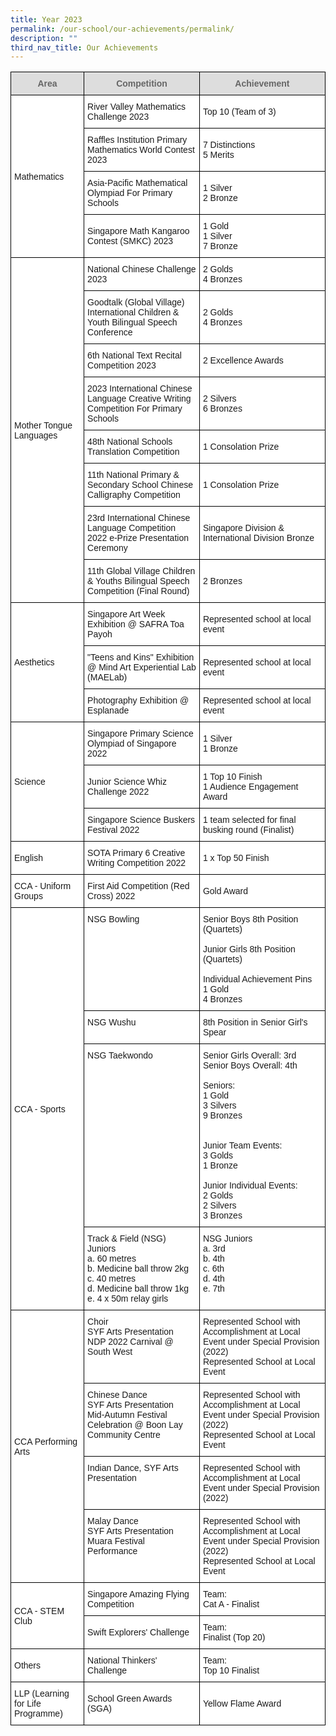 ```yaml
---
title: Year 2023
permalink: /our-school/our-achievements/permalink/
description: ""
third_nav_title: Our Achievements
---
```

<style type="text/css">
.tg  {border-collapse:collapse;border-spacing:0;}
.tg td{border-color:black;border-style:solid;border-width:1px;font-family:Arial, sans-serif;font-size:14px;
  overflow:hidden;padding:10px 5px;word-break:normal;}
.tg th{border-color:black;border-style:solid;border-width:1px;font-family:Arial, sans-serif;font-size:14px;
  font-weight:normal;overflow:hidden;padding:10px 5px;word-break:normal;}
.tg .tg-feqv{background-color:#DDD;color:#666;font-weight:bold;text-align:center;vertical-align:middle}
.tg .tg-zr06{background-color:#FFF;text-align:left;vertical-align:middle}
.tg .tg-ktyi{background-color:#FFF;text-align:left;vertical-align:top}
</style>
<table class="tg">
<thead>
  <tr>
    <th class="tg-feqv"><span style="color:#666;background-color:#DDD">Area</span></th>
    <th class="tg-feqv"><span style="color:#666;background-color:#DDD">Competition</span></th>
    <th class="tg-feqv"><span style="color:#666;background-color:#DDD">Achievement</span></th>
  </tr>
</thead>
<tbody>
  <tr>
    <td class="tg-zr06" rowspan="5">Mathematics</td>
    <td class="tg-zr06">River Valley Mathematics Challenge 2023 </td>
    <td class="tg-zr06">Top 10 (Team of 3)</td>
  </tr>
  <tr>
    <td class="tg-zr06"> Raffles Institution Primary Mathematics World Contest 2023 </td>
    <td class="tg-zr06"> 7 Distinctions<br>5 Merits<br></td>
  </tr>
  <tr>
    <td class="tg-zr06">Asia-Pacific Mathematical Olympiad For Primary Schools</td>
    <td class="tg-zr06">1 Silver<br>2 Bronze</td> 
  </tr>
  <tr>
    <td class="tg-zr06">Singapore Math Kangaroo Contest (SMKC) 2023</td>
    <td class="tg-ktyi"><span style="background-color:initial">1 Gold<br>1 Silver<br>7 Bronze  </span><br></td>
  </tr>
  <tr>
  
  </tr><tr>
    <td class="tg-zr06" rowspan="8">Mother Tongue Languages</td>
    <td class="tg-zr06">National Chinese Challenge 2023</td>
    <td class="tg-zr06">2 Golds<br>4 Bronzes</td>
  </tr>
  <tr>
    <td class="tg-zr06">Goodtalk (Global Village) International Children &amp; Youth Bilingual Speech Conference</td>
    <td class="tg-zr06">2 Golds<br>4 Bronzes</td>
  </tr>
  <tr>
    <td class="tg-zr06">6th National Text Recital Competition 2023</td>
    <td class="tg-zr06">2 Excellence Awards</td>
  </tr>
  <tr>
    <td class="tg-zr06">2023 International Chinese Language Creative Writing Competition
For Primary Schools</td>
    <td class="tg-zr06">2 Silvers<br>6 Bronzes</td>
  </tr>
  <tr>
    <td class="tg-zr06">48th National Schools Translation Competition</td>
    <td class="tg-zr06">1 Consolation Prize</td>
  </tr>
  <tr>
    <td class="tg-zr06">11th National Primary &amp; Secondary School Chinese Calligraphy Competition</td>
    <td class="tg-zr06">1 Consolation Prize  </td>
  </tr>
  <tr>
    <td class="tg-zr06">23rd International Chinese Language Competition 2022 e-Prize Presentation Ceremony</td>
    <td class="tg-zr06">Singapore Division &amp; International Division Bronze  </td>
  </tr>
  <tr>
    <td class="tg-zr06">11th Global Village Children &amp; Youths Bilingual Speech Competition (Final Round)</td>
    <td class="tg-zr06">2 Bronzes  </td>
  </tr>
  <tr>
    <td class="tg-zr06" rowspan="3">Aesthetics</td>
    <td class="tg-zr06">Singapore Art Week Exhibition @ SAFRA Toa Payoh</td>
    <td class="tg-zr06">Represented school at local event</td>
  </tr>
  <tr>
    <td class="tg-zr06">"Teens and Kins" Exhibition @ Mind Art Experiential Lab (MAELab)  </td>
    <td class="tg-zr06">Represented school at local event  </td>
  </tr>
  <tr>
    <td class="tg-zr06">Photography Exhibition @ Esplanade  </td>
    <td class="tg-zr06">Represented school at local event  </td>
  </tr>
  <tr>
    <td class="tg-zr06" rowspan="3">Science </td>
    <td class="tg-zr06">Singapore Primary Science Olympiad of Singapore 2022  </td>
    <td class="tg-zr06">1 Silver<br>1 Bronze  </td>
  </tr>
  <tr>
    <td class="tg-zr06">Junior Science Whiz Challenge 2022</td>
    <td class="tg-ktyi"><span style="background-color:initial">1 Top 10 Finish</span><br><span style="background-color:initial">1 Audience Engagement Award  </span></td>
  </tr>
  <tr>
    <td class="tg-zr06">Singapore Science Buskers Festival 2022</td>
    <td class="tg-zr06">1 team selected for final busking round (Finalist)  </td>
  </tr>
  <tr>
    <td class="tg-zr06">English</td>
    <td class="tg-zr06">SOTA Primary 6 Creative Writing Competition 2022 </td>
    <td class="tg-zr06">1 x Top 50 Finish </td>
  </tr>
  <tr>
    <td class="tg-zr06">CCA - Uniform Groups</td>
    <td class="tg-zr06">First Aid Competition (Red Cross) 2022 </td>
    <td class="tg-zr06">Gold Award </td>
  </tr>
  <tr>
    <td class="tg-zr06" rowspan="4">CCA - Sports</td>
    <td class="tg-ktyi"><span style="background-color:initial">NSG Bowling</span></td>
    <td class="tg-ktyi"><span style="background-color:initial">Senior Boys 8th Position (Quartets)</span><br><br><span style="background-color:initial">Junior Girls 8th Position (Quartets)</span><br><br><span style="background-color:initial">Individual Achievement Pins</span><br>1 Gold<br>4 Bronzes</td>
  </tr>
  <tr>
    <td class="tg-ktyi"><span style="background-color:initial">NSG Wushu</span></td>
    <td class="tg-zr06">8th Position in Senior Girl's Spear  </td>
  </tr>
  <tr>
    <td class="tg-ktyi"><span style="background-color:initial">NSG Taekwondo</span></td>
    <td class="tg-ktyi"><span style="background-color:initial">Senior Girls Overall: 3rd</span><br><span style="background-color:initial">Senior Boys Overall: 4th</span><br><br>Seniors:<br>1 Gold<br>3 Silvers<br>9 Bronzes<br><br><br><span style="background-color:initial">Junior Team Events:</span><br><span style="background-color:initial">3 Golds</span><br><span style="background-color:initial">1 Bronze</span><br><br><span style="background-color:initial">Junior Individual Events:</span><br><span style="background-color:initial">2 Golds</span><br><span style="background-color:initial">2 Silvers</span><br><span style="background-color:initial">3 Bronzes </span></td>
  </tr>
  <tr>
    <td class="tg-ktyi"><span style="background-color:initial">Track &amp; Field (</span>NSG) Juniors<br><span style="background-color:initial">a. 60 metres</span><br><span style="background-color:initial">b. Medicine ball throw 2kg</span><br><span style="background-color:initial">c. 40 metres</span><br><span style="background-color:initial">d. Medicine ball throw 1kg</span><br><span style="background-color:initial">e. 4 x 50m relay girls</span></td>
    <td class="tg-ktyi">NSG Juniors <br>a. 3rd<br>b. 4th<br>c. 6th<br>d. 4th<br>e. 7th  <br></td>
  </tr>
  <tr>
    <td class="tg-zr06" rowspan="4">CCA Performing Arts</td>
    <td class="tg-ktyi"><span style="background-color:initial">Choir</span><br>SYF Arts Presentation<br>NDP 2022 Carnival @ South West  </td>
    <td class="tg-ktyi">Represented School with Accomplishment at Local Event under Special Provision (2022)<br>Represented School at Local Event  </td>
  </tr>
  <tr>
    <td class="tg-ktyi"><span style="background-color:initial">Chinese Dance</span><br>SYF Arts Presentation<br>Mid-Autumn Festival Celebration @ Boon Lay Community Centre</td>
    <td class="tg-ktyi">Represented School with Accomplishment at Local Event under Special Provision (2022)<br>Represented School at Local Event  </td>
  </tr>
  <tr>
    <td class="tg-ktyi"><span style="background-color:initial">Indian Dance, </span>SYF Arts Presentation</td>
    <td class="tg-zr06">Represented School with Accomplishment at Local Event under Special Provision (2022)  <br></td>
  </tr>
  <tr>
    <td class="tg-ktyi"><span style="background-color:initial">Malay Dance</span><br>SYF Arts Presentation<br>Muara Festival Performance</td>
    <td class="tg-ktyi">Represented School with Accomplishment at Local Event under Special Provision (2022)<br>Represented School at Local Event  </td>
  </tr>
  <tr>
    <td class="tg-zr06" rowspan="2">CCA - STEM Club</td>
    <td class="tg-zr06">Singapore Amazing Flying Competition  </td>
    <td class="tg-ktyi"><span style="background-color:initial">Team:</span><br><span style="background-color:initial">Cat A - Finalist </span></td>
  </tr>
  <tr>
    <td class="tg-zr06">Swift Explorers' Challenge</td>
    <td class="tg-ktyi"><span style="background-color:initial">Team:</span><br><span style="background-color:initial">Finalist (Top 20)  </span></td>
  </tr>
  <tr>
    <td class="tg-zr06">Others</td>
    <td class="tg-zr06">National Thinkers' Challenge </td>
    <td class="tg-ktyi"><span style="background-color:initial">Team:</span><br><span style="background-color:initial">Top 10 Finalist </span></td>
  </tr>
  <tr>
    <td class="tg-zr06">LLP (Learning for Life Programme) </td>
    <td class="tg-zr06">School Green Awards (SGA) </td>
    <td class="tg-zr06">Yellow Flame Award </td>
  </tr>
</tbody>
</table>